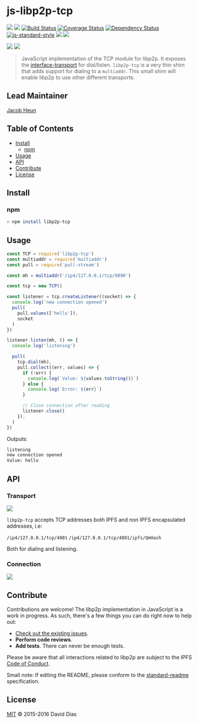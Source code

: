 # js-libp2p-tcp

[![](https://img.shields.io/badge/made%20by-Protocol%20Labs-blue.svg?style=flat-square)](http://ipn.io)
[![](https://img.shields.io/badge/freenode-%23ipfs-blue.svg?style=flat-square)](http://webchat.freenode.net/?channels=%23ipfs)
[![Build Status](https://travis-ci.org/libp2p/js-libp2p-tcp.svg?style=flat-square)](https://travis-ci.org/libp2p/js-libp2p-tcp)
[![Coverage Status](https://coveralls.io/repos/github/libp2p/js-libp2p-tcp/badge.svg?branch=master)](https://coveralls.io/github/libp2p/js-libp2p-tcp?branch=master)
[![Dependency Status](https://david-dm.org/libp2p/js-libp2p-tcp.svg?style=flat-square)](https://david-dm.org/libp2p/js-libp2p-tcp)
[![js-standard-style](https://img.shields.io/badge/code%20style-standard-brightgreen.svg?style=flat-square)](https://github.com/feross/standard)
![](https://img.shields.io/badge/npm-%3E%3D3.0.0-orange.svg?style=flat-square)
![](https://img.shields.io/badge/Node.js-%3E%3D6.0.0-orange.svg?style=flat-square)

[![](https://raw.githubusercontent.com/libp2p/interface-transport/master/img/badge.png)](https://github.com/libp2p/interface-transport)
[![](https://raw.githubusercontent.com/libp2p/interface-connection/master/img/badge.png)](https://github.com/libp2p/interface-connection)


> JavaScript implementation of the TCP module for libp2p. It exposes the [interface-transport](https://github.com/libp2p/interface-connection) for dial/listen. `libp2p-tcp` is a very thin shim that adds support for dialing to a `multiaddr`. This small shim will enable libp2p to use other different transports.

## Lead Maintainer

[Jacob Heun](https://github.com/jacobheun)

## Table of Contents

- [Install](#install)
  - [npm](#npm)
- [Usage](#usage)
- [API](#api)
- [Contribute](#contribute)
- [License](#license)

## Install

### npm

```sh
> npm install libp2p-tcp
```

## Usage

```js
const TCP = require('libp2p-tcp')
const multiaddr = require('multiaddr')
const pull = require('pull-stream')

const mh = multiaddr('/ip4/127.0.0.1/tcp/9090')

const tcp = new TCP()

const listener = tcp.createListener((socket) => {
  console.log('new connection opened')
  pull(
    pull.values(['hello']),
    socket
  )
})

listener.listen(mh, () => {
  console.log('listening')

  pull(
    tcp.dial(mh),
    pull.collect((err, values) => {
      if (!err) {
        console.log(`Value: ${values.toString()}`)
      } else {
        console.log(`Error: ${err}`)
      }

      // Close connection after reading
      listener.close()
    }),
  )
})
```

Outputs:

```sh
listening
new connection opened
Value: hello
```

## API

### Transport

[![](https://raw.githubusercontent.com/libp2p/interface-transport/master/img/badge.png)](https://github.com/libp2p/interface-transport)

`libp2p-tcp` accepts TCP addresses both IPFS and non IPFS encapsulated addresses, i.e:

`/ip4/127.0.0.1/tcp/4001`
`/ip4/127.0.0.1/tcp/4001/ipfs/QmHash`

Both for dialing and listening.

### Connection

[![](https://raw.githubusercontent.com/libp2p/interface-connection/master/img/badge.png)](https://github.com/libp2p/interface-connection)

## Contribute

Contributions are welcome! The libp2p implementation in JavaScript is a work in progress. As such, there's a few things you can do right now to help out:

- [Check out the existing issues](//github.com/libp2p/js-libp2p-tcp/issues).
- **Perform code reviews**.
- **Add tests**. There can never be enough tests.

Please be aware that all interactions related to libp2p are subject to the IPFS [Code of Conduct](https://github.com/ipfs/community/blob/master/code-of-conduct.md).

Small note: If editing the README, please conform to the [standard-readme](https://github.com/RichardLitt/standard-readme) specification.

## License

[MIT](LICENSE) © 2015-2016 David Dias
